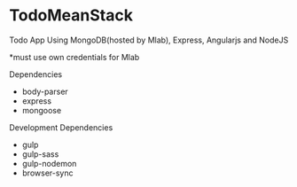 # TodoMeanStack

Todo App Using MongoDB(hosted by Mlab), Express, Angularjs and NodeJS

*must use own credentials for Mlab

Dependencies
- body-parser
- express
 - mongoose

Development Dependencies
- gulp
- gulp-sass
- gulp-nodemon
- browser-sync
